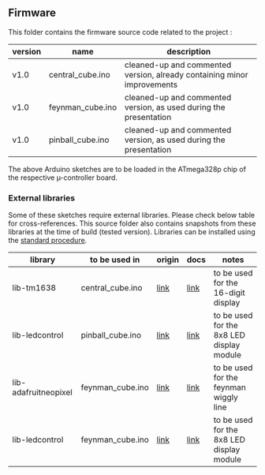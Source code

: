 ## Firmware

This folder contains the firmware source code related to the project :

version | name             | description
--------|------------------|------------------------------------------------------------------------
v1.0    | central_cube.ino | cleaned-up and commented version, already containing minor improvements
v1.0    | feynman_cube.ino | cleaned-up and commented version, as used during the presentation
v1.0    | pinball_cube.ino | cleaned-up and commented version, as used during the presentation

The above Arduino sketches are to be loaded in the ATmega328p chip of the respective µ-controller board.

### External libraries
Some of these sketches require external libraries. Please check below table for cross-references. This source folder also contains snapshots from these libraries at the time of build (tested version). Libraries can be installed using the [standard procedure](https://www.arduino.cc/en/Guide/Libraries).

library              | to be used in    | origin                                               | docs                                                             | notes
---------------------|------------------|------------------------------------------------------|------------------------------------------------------------------|---------------------------------------------
lib-tm1638           | central_cube.ino | [link](https://github.com/rjbatista/tm1638-library/) | [link](https://github.com/rjbatista/tm1638-library/wiki)         | to be used for the 16-digit display
lib-ledcontrol       | pinball_cube.ino | [link](https://github.com/wayoda/LedControl/)        | [link](http://wayoda.github.io/LedControl/)                      | to be used for the 8x8 LED display module
lib-adafruitneopixel | feynman_cube.ino | [link](https://github.com/adafruit/Adafruit_NeoPixel/) | [link](https://learn.adafruit.com/adafruit-neopixel-uberguide) | to be used for the feynman wiggly line
lib-ledcontrol       | feynman_cube.ino | [link](https://github.com/wayoda/LedControl/)        | [link](http://wayoda.github.io/LedControl/)                      | to be used for the 8x8 LED display module

